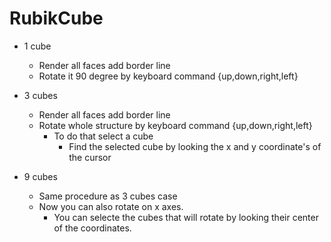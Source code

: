 # RubikCube

- 1 cube
  - Render all faces add border line
  - Rotate it 90 degree by keyboard command {up,down,right,left}

- 3 cubes
  - Render all faces add border line
  - Rotate whole structure by keyboard command {up,down,right,left}
    - To do that select a cube
        - Find the selected cube by looking the x and y coordinate's of the cursor

- 9 cubes
  - Same procedure as 3 cubes case
  - Now you can also rotate on x axes.
    - You can selecte the cubes that will rotate by looking their center of the coordinates.